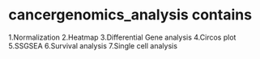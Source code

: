 # cancergenomics_analysis contains
1.Normalization
2.Heatmap
3.Differential Gene analysis
4.Circos plot
5.SSGSEA
6.Survival analysis
7.Single cell analysis
